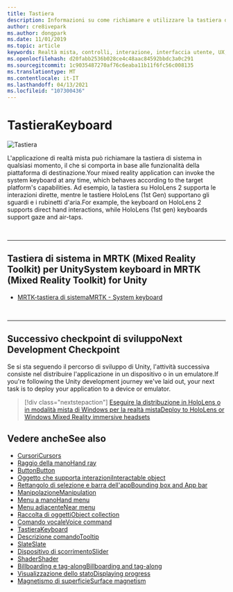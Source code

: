 ```yaml
---
title: Tastiera
description: Informazioni su come richiamare e utilizzare la tastiera di sistema utilizzando il Toolkit di realtà mista.
author: cre8ivepark
ms.author: dongpark
ms.date: 11/01/2019
ms.topic: article
keywords: Realtà mista, controlli, interazione, interfaccia utente, UX, auricolare realtà mista, auricolare di realtà misto di Windows, auricolare di realtà virtuale, HoloLens, tastiera, MRTK, Toolkit realtà mista
ms.openlocfilehash: d20fabb2536b028ce4c48aac84592bbdc3a0c291
ms.sourcegitcommit: 1c9035487270af76c6eaba11b11f6fc56c008135
ms.translationtype: MT
ms.contentlocale: it-IT
ms.lasthandoff: 04/13/2021
ms.locfileid: "107300436"
---
```

# <a name="keyboard"></a><span data-ttu-id="de78a-104">Tastiera</span><span class="sxs-lookup"><span data-stu-id="de78a-104">Keyboard</span></span>

![Tastiera](images/UX_Hero_Keyboard.jpg)

<span data-ttu-id="de78a-106">L'applicazione di realtà mista può richiamare la tastiera di sistema in qualsiasi momento, il che si comporta in base alle funzionalità della piattaforma di destinazione.</span><span class="sxs-lookup"><span data-stu-id="de78a-106">Your mixed reality application can invoke the system keyboard at any time, which behaves according to the target platform's capabilities.</span></span> <span data-ttu-id="de78a-107">Ad esempio, la tastiera su HoloLens 2 supporta le interazioni dirette, mentre le tastiere HoloLens (1st Gen) supportano gli sguardi e i rubinetti d'aria.</span><span class="sxs-lookup"><span data-stu-id="de78a-107">For example, the keyboard on HoloLens 2 supports direct hand interactions, while HoloLens (1st gen) keyboards support gaze and air-taps.</span></span>

<br>

---

## <a name="system-keyboard-in-mrtk-mixed-reality-toolkit-for-unity"></a><span data-ttu-id="de78a-108">Tastiera di sistema in MRTK (Mixed Reality Toolkit) per Unity</span><span class="sxs-lookup"><span data-stu-id="de78a-108">System keyboard in MRTK (Mixed Reality Toolkit) for Unity</span></span>

* [<span data-ttu-id="de78a-109">MRTK-tastiera di sistema</span><span class="sxs-lookup"><span data-stu-id="de78a-109">MRTK - System keyboard</span></span>](https://docs.microsoft.com/windows/mixed-reality/mrtk-unity/features/ux-building-blocks/system-keyboard)

<br>

---

## <a name="next-development-checkpoint"></a><span data-ttu-id="de78a-110">Successivo checkpoint di sviluppo</span><span class="sxs-lookup"><span data-stu-id="de78a-110">Next Development Checkpoint</span></span>

<span data-ttu-id="de78a-111">Se si sta seguendo il percorso di sviluppo di Unity, l'attività successiva consiste nel distribuire l'applicazione in un dispositivo o in un emulatore.</span><span class="sxs-lookup"><span data-stu-id="de78a-111">If you're following the Unity development journey we've laid out, your next task is to deploy your application to a device or emulator.</span></span>

> [!div class="nextstepaction"]
> [<span data-ttu-id="de78a-112">Eseguire la distribuzione in HoloLens o in modalità mista di Windows per la realtà mista</span><span class="sxs-lookup"><span data-stu-id="de78a-112">Deploy to HoloLens or Windows Mixed Reality immersive headsets</span></span>](../develop/platform-capabilities-and-apis/using-visual-studio.md)

## <a name="see-also"></a><span data-ttu-id="de78a-113">Vedere anche</span><span class="sxs-lookup"><span data-stu-id="de78a-113">See also</span></span>

* [<span data-ttu-id="de78a-114">Cursori</span><span class="sxs-lookup"><span data-stu-id="de78a-114">Cursors</span></span>](cursors.md)
* [<span data-ttu-id="de78a-115">Raggio della mano</span><span class="sxs-lookup"><span data-stu-id="de78a-115">Hand ray</span></span>](point-and-commit.md)
* [<span data-ttu-id="de78a-116">Button</span><span class="sxs-lookup"><span data-stu-id="de78a-116">Button</span></span>](button.md)
* [<span data-ttu-id="de78a-117">Oggetto che supporta interazioni</span><span class="sxs-lookup"><span data-stu-id="de78a-117">Interactable object</span></span>](interactable-object.md)
* [<span data-ttu-id="de78a-118">Rettangolo di selezione e barra dell'app</span><span class="sxs-lookup"><span data-stu-id="de78a-118">Bounding box and App bar</span></span>](app-bar-and-bounding-box.md)
* [<span data-ttu-id="de78a-119">Manipolazione</span><span class="sxs-lookup"><span data-stu-id="de78a-119">Manipulation</span></span>](direct-manipulation.md)
* [<span data-ttu-id="de78a-120">Menu a mano</span><span class="sxs-lookup"><span data-stu-id="de78a-120">Hand menu</span></span>](hand-menu.md)
* [<span data-ttu-id="de78a-121">Menu adiacente</span><span class="sxs-lookup"><span data-stu-id="de78a-121">Near menu</span></span>](near-menu.md)
* [<span data-ttu-id="de78a-122">Raccolta di oggetti</span><span class="sxs-lookup"><span data-stu-id="de78a-122">Object collection</span></span>](object-collection.md)
* [<span data-ttu-id="de78a-123">Comando vocale</span><span class="sxs-lookup"><span data-stu-id="de78a-123">Voice command</span></span>](voice-input.md)
* [<span data-ttu-id="de78a-124">Tastiera</span><span class="sxs-lookup"><span data-stu-id="de78a-124">Keyboard</span></span>](keyboard.md)
* [<span data-ttu-id="de78a-125">Descrizione comando</span><span class="sxs-lookup"><span data-stu-id="de78a-125">Tooltip</span></span>](tooltip.md)
* [<span data-ttu-id="de78a-126">Slate</span><span class="sxs-lookup"><span data-stu-id="de78a-126">Slate</span></span>](slate.md)
* [<span data-ttu-id="de78a-127">Dispositivo di scorrimento</span><span class="sxs-lookup"><span data-stu-id="de78a-127">Slider</span></span>](slider.md)
* [<span data-ttu-id="de78a-128">Shader</span><span class="sxs-lookup"><span data-stu-id="de78a-128">Shader</span></span>](shader.md)
* [<span data-ttu-id="de78a-129">Billboarding e tag-along</span><span class="sxs-lookup"><span data-stu-id="de78a-129">Billboarding and tag-along</span></span>](billboarding-and-tag-along.md)
* [<span data-ttu-id="de78a-130">Visualizzazione dello stato</span><span class="sxs-lookup"><span data-stu-id="de78a-130">Displaying progress</span></span>](progress.md)
* [<span data-ttu-id="de78a-131">Magnetismo di superficie</span><span class="sxs-lookup"><span data-stu-id="de78a-131">Surface magnetism</span></span>](surface-magnetism.md)

